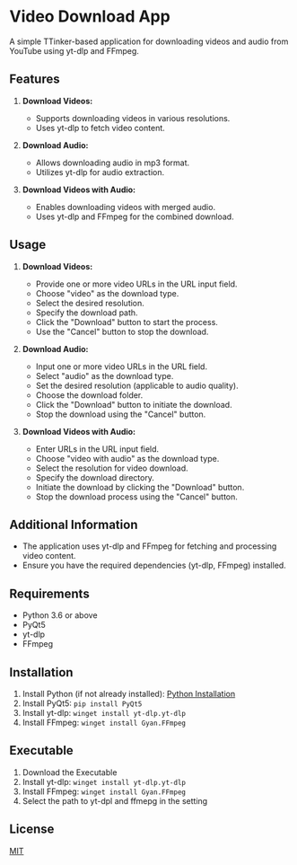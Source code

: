 # Video Download App

A simple TTinker-based application for downloading videos and audio from YouTube using yt-dlp and FFmpeg.

## Features

1. **Download Videos:**
   - Supports downloading videos in various resolutions.
   - Uses yt-dlp to fetch video content.

2. **Download Audio:**
   - Allows downloading audio in mp3 format.
   - Utilizes yt-dlp for audio extraction.

3. **Download Videos with Audio:**
   - Enables downloading videos with merged audio.
   - Uses yt-dlp and FFmpeg for the combined download.

## Usage

1. **Download Videos:**
   - Provide one or more video URLs in the URL input field.
   - Choose "video" as the download type.
   - Select the desired resolution.
   - Specify the download path.
   - Click the "Download" button to start the process.
   - Use the "Cancel" button to stop the download.

2. **Download Audio:**
   - Input one or more video URLs in the URL field.
   - Select "audio" as the download type.
   - Set the desired resolution (applicable to audio quality).
   - Choose the download folder.
   - Click the "Download" button to initiate the download.
   - Stop the download using the "Cancel" button.

3. **Download Videos with Audio:**
   - Enter URLs in the URL input field.
   - Choose "video with audio" as the download type.
   - Select the resolution for video download.
   - Specify the download directory.
   - Initiate the download by clicking the "Download" button.
   - Stop the download process using the "Cancel" button.

## Additional Information

- The application uses yt-dlp and FFmpeg for fetching and processing video content.
- Ensure you have the required dependencies (yt-dlp, FFmpeg) installed.

## Requirements

- Python 3.6 or above
- PyQt5
- yt-dlp
- FFmpeg

## Installation

1. Install Python (if not already installed): [Python Installation](https://www.python.org/downloads/)
2. Install PyQt5: `pip install PyQt5`
3. Install yt-dlp: `winget install yt-dlp.yt-dlp`
4. Install FFmpeg: `winget install Gyan.FFmpeg`

## Executable 
1. Download the Executable 
2. Install yt-dlp: `winget install yt-dlp.yt-dlp`
3. Install FFmpeg: `winget install Gyan.FFmpeg`
4. Select the path to yt-dpl and ffmepg in the setting 

## License

[MIT](https://choosealicense.com/licenses/mit/)
